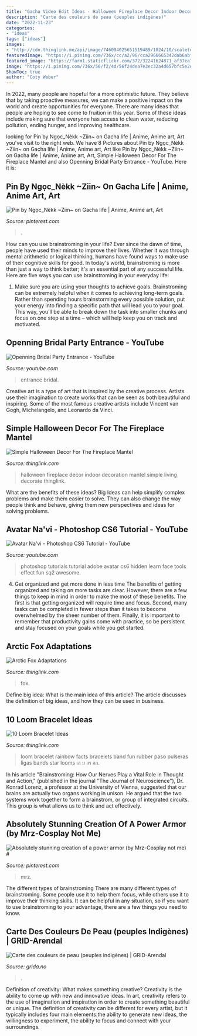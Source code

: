 ```yaml
---
title: "Gacha Video Edit Ideas - Halloween Fireplace Decor Indoor Decoration Mantel Simple Living Decorate Thinglink"
description: "Carte des couleurs de peau (peuples indigènes)"
date: "2022-11-23"
categories:
- "ideas"
tags: ["ideas"]
images:
- "http://cdn.thinglink.me/api/image/746094025651519489/1024/10/scaletowidth/0/0/1/1/false/true?wait=true"
featuredImage: "https://i.pinimg.com/736x/cc/a2/96/cca2966665342dab6abf1a3192c62b22.jpg"
featured_image: "https://farm1.staticflickr.com/372/32241624871_af37ea7a11.jpg"
image: "https://i.pinimg.com/736x/56/f2/4d/56f24dea7e3ec32a4d657bfc5e2dc3dc--absolutely-stunning-armors.jpg"
ShowToc: true
author: "Coty Weber"
---
```



In 2022, many people are hopeful for a more optimistic future. They believe that by taking proactive measures, we can make a positive impact on the world and create opportunities for everyone. There are many ideas that people are hoping to see come to fruition in this year. Some of these ideas include making sure that everyone has access to clean water, reducing pollution, ending hunger, and improving healthcare.

	

		
looking for Pin by Ngọc_Nèkk ~Ziin~ on Gacha life | Anime, Anime art, Art you've visit to the right web. We have 8 Pictures about Pin by Ngọc_Nèkk ~Ziin~ on Gacha life | Anime, Anime art, Art like Pin by Ngọc_Nèkk ~Ziin~ on Gacha life | Anime, Anime art, Art, Simple Halloween Decor For The Fireplace Mantel and also Openning Bridal Party Entrance - YouTube. Here it is:
		
    
## Pin By Ngọc_Nèkk ~Ziin~ On Gacha Life | Anime, Anime Art, Art

<img loading=lazy src="https://i.pinimg.com/736x/cc/a2/96/cca2966665342dab6abf1a3192c62b22.jpg" onerror="this.onerror=null;this.src='https://tse2.mm.bing.net/th?id=OIP.cRM2kf_tn1ClmWjaSc8ZPgHaJ5&amp;pid=15.1';" alt="Pin by Ngọc_Nèkk ~Ziin~ on Gacha life | Anime, Anime art, Art">

_Source: pinterest.com_

>. 

	

How can you use brainstroming in your life?
Ever since the dawn of time, people have used their minds to improve their lives. Whether it was through mental arithmetic or logical thinking, humans have found ways to make use of their cognitive skills for good. In today's world, brainstroming is more than just a way to think better; it's an essential part of any successful life. Here are five ways you can use brainstroming in your everyday life: 
1) Make sure you are using your thoughts to achieve goals. Brainstroming can be extremely helpful when it comes to achieving long-term goals. Rather than spending hours brainstorming every possible solution, put your energy into finding a specific path that will lead you to your goal. This way, you'll be able to break down the task into smaller chunks and focus on one step at a time – which will help keep you on track and motivated.

    
## Openning Bridal Party Entrance - YouTube

<img loading=lazy src="https://i.ytimg.com/vi/j-ip63Mc-u8/maxresdefault.jpg" onerror="this.onerror=null;this.src='https://tse4.mm.bing.net/th?id=OIP.3JPYrAehkWm1Ls_gs4tMxgHaEK&amp;pid=15.1';" alt="Openning Bridal Party Entrance - YouTube">

_Source: youtube.com_

>entrance bridal. 

	

Creative art is a type of art that is inspired by the creative process. Artists use their imagination to create works that can be seen as both beautiful and inspiring. Some of the most famous creative artists include Vincent van Gogh, Michelangelo, and Leonardo da Vinci.

    
## Simple Halloween Decor For The Fireplace Mantel

<img loading=lazy src="http://cdn.thinglink.me/api/image/441963535249965057/1024/10/scaletowidth/0/0/1/1/false/true?wait=true" onerror="this.onerror=null;this.src='https://tse2.mm.bing.net/th?id=OIP.7bhrp8fDoofA2eA4eFzbSAHaE8&amp;pid=15.1';" alt="Simple Halloween Decor For The Fireplace Mantel">

_Source: thinglink.com_

>halloween fireplace decor indoor decoration mantel simple living decorate thinglink. 

	

What are the benefits of these ideas?
Big Ideas can help simplify complex problems and make them easier to solve. They can also change the way people think and behave, giving them new perspectives and ideas for solving problems.

    
## Avatar Na&#039;vi - Photoshop CS6 Tutorial - YouTube

<img loading=lazy src="http://i1.ytimg.com/vi/SQ2_kkwX8Vc/maxresdefault.jpg" onerror="this.onerror=null;this.src='https://tse4.mm.bing.net/th?id=OIP.hSkhK5brGMsVQ7vQxPpKqQHaEK&amp;pid=15.1';" alt="Avatar Na&#039;vi - Photoshop CS6 Tutorial - YouTube">

_Source: youtube.com_

>photoshop tutorials tutorial adobe avatar cs6 hidden learn face tools effect fun sq2 awesome. 

	

4) Get organized and get more done in less time
The benefits of getting organized and taking on more tasks are clear. However, there are a few things to keep in mind in order to make the most of these benefits. The first is that getting organized will require time and focus. Second, many tasks can be completed in fewer steps than it takes to become overwhelmed by the sheer number of them. Finally, it is important to remember that productivity gains come with practice, so be persistent and stay focused on your goals while you get started.

    
## Arctic Fox Adaptations

<img loading=lazy src="http://cdn.thinglink.me/api/image/746094025651519489/1024/10/scaletowidth/0/0/1/1/false/true?wait=true" onerror="this.onerror=null;this.src='https://tse1.mm.bing.net/th?id=OIP.ncZBaL6W4btvKhTNd26fwwHaE8&amp;pid=15.1';" alt="Arctic Fox Adaptations">

_Source: thinglink.com_

>fox. 

	

Define big idea: What is the main idea of this article?
The article discusses the definition of big ideas, and how they can be used in business.

    
## 10 Loom Bracelet Ideas

<img loading=lazy src="http://cdn.thinglink.me/api/image/588732041890103296/1024/10/scaletowidth/0/0/1/1/false/true?wait=true" onerror="this.onerror=null;this.src='https://tse2.mm.bing.net/th?id=OIP.zUVkdbd6MIllbHUBKQsGpwHaHa&amp;pid=15.1';" alt="10 Loom Bracelet Ideas">

_Source: thinglink.com_

>loom bracelet rainbow facts bracelets band fun rubber paso pulseras ligas bands star looms เล บ อร อก. 

	

In his article "Brainstroming: How Our Nerves Play a Vital Role in Thought and Action," (published in the journal "The Journal of Neuroscience"), Dr. Konrad Lorenz, a professor at the University of Vienna, suggested that our brains are actually two organs working in unison. He argued that the two systems work together to form a brainstrom, or group of integrated circuits. This group is what allows us to think and act effectively.

    
## Absolutely Stunning Creation Of A Power Armor (by Mrz-Cosplay Not Me) #

<img loading=lazy src="https://i.pinimg.com/736x/56/f2/4d/56f24dea7e3ec32a4d657bfc5e2dc3dc--absolutely-stunning-armors.jpg" onerror="this.onerror=null;this.src='https://tse2.mm.bing.net/th?id=OIP.QMO_YXUkxFUbhtrWRXjPfQHaNN&amp;pid=15.1';" alt="Absolutely stunning creation of a power armor (by Mrz-Cosplay not me) #">

_Source: pinterest.com_

>mrz. 

	

The different types of brainstroming
There are many different types of brainstroming. Some people use it to help them focus, while others use it to improve their thinking skills. It can be helpful in any situation, so if you want to use brainstroming to your advantage, there are a few things you need to know.

    
## Carte Des Couleurs De Peau (peuples Indigènes) | GRID-Arendal

<img loading=lazy src="https://farm1.staticflickr.com/372/32241624871_af37ea7a11.jpg" onerror="this.onerror=null;this.src='https://tse2.mm.bing.net/th?id=OIP.gB1B0Y0z9bP0LLdC98RMXwHaEj&amp;pid=15.1';" alt="Carte des couleurs de peau (peuples indigènes) | GRID-Arendal">

_Source: grida.no_

>. 

	

Definition of creativity: What makes something creative?
Creativity is the ability to come up with new and innovative ideas. In art, creativity refers to the use of imagination and inspiration in order to create something beautiful or unique. The definition of creativity can be different for every artist, but it typically includes four main elements:the ability to generate new ideas, the willingness to experiment, the ability to focus and connect with your surroundings.

